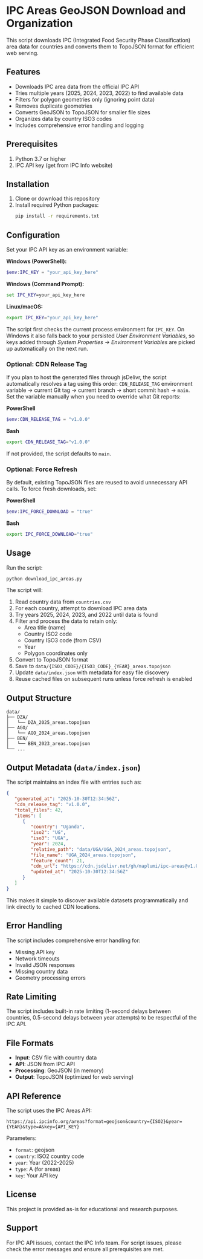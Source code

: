 # IPC Areas GeoJSON Download and Organization

This script downloads IPC (Integrated Food Security Phase Classification) area data for countries and converts them to TopoJSON format for efficient web serving.

## Features

- Downloads IPC area data from the official IPC API
- Tries multiple years (2025, 2024, 2023, 2022) to find available data
- Filters for polygon geometries only (ignoring point data)
- Removes duplicate geometries
- Converts GeoJSON to TopoJSON for smaller file sizes
- Organizes data by country ISO3 codes
- Includes comprehensive error handling and logging

## Prerequisites

1. Python 3.7 or higher
2. IPC API key (get from IPC Info website)

## Installation

1. Clone or download this repository
2. Install required Python packages:
   ```bash
   pip install -r requirements.txt
   ```

## Configuration

Set your IPC API key as an environment variable:

**Windows (PowerShell):**
```powershell
$env:IPC_KEY = "your_api_key_here"
```

**Windows (Command Prompt):**
```cmd
set IPC_KEY=your_api_key_here
```

**Linux/macOS:**
```bash
export IPC_KEY="your_api_key_here"
```
The script first checks the current process environment for `IPC_KEY`. On Windows it also falls back to your persisted *User Environment Variables*, so keys added through *System Properties → Environment Variables* are picked up automatically on the next run.

### Optional: CDN Release Tag

If you plan to host the generated files through jsDelivr, the script automatically resolves a tag using this order: `CDN_RELEASE_TAG` environment variable → current Git tag → current branch → short commit hash → `main`. Set the variable manually when you need to override what Git reports:

**PowerShell**
```powershell
$env:CDN_RELEASE_TAG = "v1.0.0"
```

**Bash**
```bash
export CDN_RELEASE_TAG="v1.0.0"
```

If not provided, the script defaults to `main`.

### Optional: Force Refresh

By default, existing TopoJSON files are reused to avoid unnecessary API calls. To force fresh downloads, set:

**PowerShell**
```powershell
$env:IPC_FORCE_DOWNLOAD = "true"
```

**Bash**
```bash
export IPC_FORCE_DOWNLOAD="true"
```

## Usage

Run the script:
```bash
python download_ipc_areas.py
```

The script will:
1. Read country data from `countries.csv`
2. For each country, attempt to download IPC area data
3. Try years 2025, 2024, 2023, and 2022 until data is found
4. Filter and process the data to retain only:
   - Area title (name)
   - Country ISO2 code
   - Country ISO3 code (from CSV)
   - Year
   - Polygon coordinates only
5. Convert to TopoJSON format
6. Save to `data/{ISO3_CODE}/{ISO3_CODE}_{YEAR}_areas.topojson`
7. Update `data/index.json` with metadata for easy file discovery
8. Reuse cached files on subsequent runs unless force refresh is enabled

## Output Structure

```
data/
├── DZA/
│   └── DZA_2025_areas.topojson
├── AGO/
│   └── AGO_2024_areas.topojson
├── BEN/
│   └── BEN_2023_areas.topojson
└── ...
```

## Output Metadata (`data/index.json`)

The script maintains an index file with entries such as:

```json
{
   "generated_at": "2025-10-30T12:34:56Z",
   "cdn_release_tag": "v1.0.0",
   "total_files": 42,
   "items": [
      {
         "country": "Uganda",
         "iso2": "UG",
         "iso3": "UGA",
         "year": 2024,
         "relative_path": "data/UGA/UGA_2024_areas.topojson",
         "file_name": "UGA_2024_areas.topojson",
         "feature_count": 21,
         "cdn_url": "https://cdn.jsdelivr.net/gh/maplumi/ipc-areas@v1.0.0/data/UGA/UGA_2024_areas.topojson",
         "updated_at": "2025-10-30T12:34:56Z"
      }
   ]
}
```

This makes it simple to discover available datasets programmatically and link directly to cached CDN locations.

## Error Handling

The script includes comprehensive error handling for:
- Missing API key
- Network timeouts
- Invalid JSON responses
- Missing country data
- Geometry processing errors

## Rate Limiting

The script includes built-in rate limiting (1-second delays between countries, 0.5-second delays between year attempts) to be respectful of the IPC API.

## File Formats

- **Input**: CSV file with country data
- **API**: JSON from IPC API
- **Processing**: GeoJSON (in memory)
- **Output**: TopoJSON (optimized for web serving)

## API Reference

The script uses the IPC Areas API:
```
https://api.ipcinfo.org/areas?format=geojson&country={ISO2}&year={YEAR}&type=A&key={API_KEY}
```

Parameters:
- `format`: geojson
- `country`: ISO2 country code
- `year`: Year (2022-2025)
- `type`: A (for areas)
- `key`: Your API key

## License

This project is provided as-is for educational and research purposes.

## Support

For IPC API issues, contact the IPC Info team.
For script issues, please check the error messages and ensure all prerequisites are met.